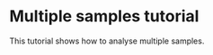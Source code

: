 # Multiple samples tutorial

This tutorial shows how to analyse multiple samples.

```{include} multiple_samples.ipynb
